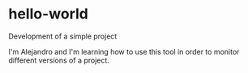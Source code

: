 # hello-world
Development of a simple project

I'm Alejandro and I'm learning how to use this tool in order to monitor different versions of a project.
